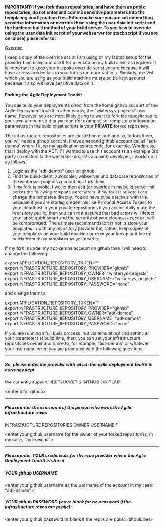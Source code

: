 **IMPORTANT: If you fork these repositories, and have them as public repositories, do not enter and commit sensitive parameters into the templating configruation files. Either make sure you are not committing sensitive information or override them using the user data init script and the hardcore build method of your build server. To see how to override using the user data init script of your webserver (or stack script if you are on linode) plese refer to:**

[Override](https://github.com/wintersys-projects/adt-build-machine-scripts/blob/master/templatedconfigurations/templateoverrides.md)

I keep a copy of the override script I am using on my laptop setup for the provider I am using and use it for userdata on my build client as required. It is important to keep your bespoke override script secure because it will have access credentials to your infrastrucuture within it. Similarly, the VM which you are using as your build machine must also be kept secured because it also will have sensitive data on it. 

#### Forking the Agile Deployment Toolkit

You can build your deployments direct from the home github account of the Agile Deployment toolkit in other words, the "wintersys-projects" user name.
However, you are most likely going to want to fork the repositories to your own account so that you can (for example) set template configuration parameters in the build client scripts in your **PRIVATE** forked repository.

The infrastructure repositories are located on github and so, to fork them, you will need a github account. I have a second github account called "adt-demos" where I keep my application sourcecode, for example, Wordpress, that I deploy with the ADT. If I wanted to use this account as an example 3rd party (in relation to the wintersys-projects account) developer, I would do it as follows.

1. Login as the "adt-demos" user on github
2. Find the build-client, autoscaler, webserver and database repositories of the wintersys-projects account and fork them.
3. If my fork is public, I would then edit (or override in my build server init script) the following template parameters, if my fork is private I can change the templates directly. You do have to be cautious with this because if you are storing credentials like Personal Access Tokens to your cloudhost in your private repositories if you accidentally make the repository public, then you can rest assured that bad actors will detect your lapse quick smart and the security of your clouhost acccount will be compromised. The ultimate recommendation is not to store your templates in with any repository provider but, rather, keep copies of your templates on your build machine or even your laptop and fire up builds from these templates as you need to. 

If my fork is under my adt-demos account on github then I will need to change the following:

export APPLICATION_REPOSITORY_TOKEN=""  
export INFRASTRUCTURE_REPOSITORY_PROVIDER="github"  
export INFRASTRUCTURE_REPOSITORY_OWNER="wintersys-projects"  
export INFRASTRUCTURE_REPOSITORY_USERNAME="wintersys-projects"  
export INFRASTRUCTURE_REPOSITORY_PASSWORD="none"  

and change them to:

export APPLICATION_REPOSITORY_TOKEN=""  
export INFRASTRUCTURE_REPOSITORY_PROVIDER="github"  
export INFRASTRUCTURE_REPOSITORY_OWNER="adt-demos"  
export INFRASTRUCTURE_REPOSITORY_USERNAME="adt-demos"  
export INFRASTRUCTURE_REPOSITORY_PASSWORD="none"  

If you are running a full build process (not via templating) and setting all your parameters at build time, then, you can set your infrastructure repositories owner and name to, for example, "adt-demos" or whatever your username when you are prompted with the following questions:

----------------
##### So, please enter the provider with which the agile deployment toolkit is currently kept  
 We currently support: 1)BITBUCKET 2)GITHUB 3)GITLAB                                    
  
<enter 3 for github>  

---------------
  
##### Please enter the username of the person who owns the Agile Infrastructure repos 

INFRASRUCTURE REPOSITORIES OWNER USERNAME:"  

<enter your github username for the owner of your forked repositories, in my case, "adt-demos">  
  
------------------
  
##### Please enter **YOUR** credentials for the repo provider where the Agile Deployment Toolkit is stored
##### YOUR github USERNAME  

<enter your github username as the username of the account in my case: "adt-demos">   
 
##### YOUR github PASSWORD (leave blank for no password if the infrastructure repos are public):  

<enter your github password or blank if the repos are public (should be)>  
